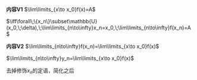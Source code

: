 **内容V1**
$\lim\limits_{x\to x_0}f(x)=A$

$\iff\forall\;\{x_n\}\subset\mathbb{U}(x_0,\;\delta),\;\lim\limits_{n\to\infty}x_n=x_0,\;\lim\limits_{n\to\infty}f(x_n)=A$

**内容V2**
$\lim\limits_{n\to\infty}f(x_n)=\lim\limits_{x\to x_0}f(x)$

$\lim\limits_{n\to\infty}y_n=\lim\limits_{x\to x_0}f(x)$

去掉修饰$x_n$的定语，简化之后

